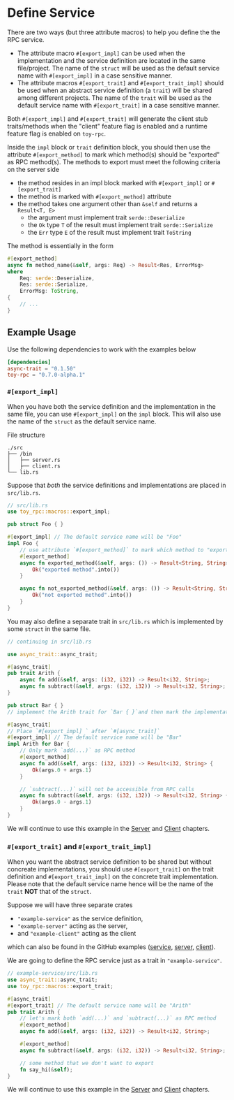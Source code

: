 # Define Service

There are two ways (but three attribute macros) to help you define the the RPC service.

- The attribute macro `#[export_impl]` can be used when the implementation and the service definition are 
located in the same file/project. The name of the `struct` will be used as the default service name with `#[export_impl]` in a case sensitive manner.
- The attribute macros `#[export_trait]` and `#[export_trait_impl]` should be used when an abstract service definition (a `trait`) will be shared among different projects. The name of the `trait` will be used as the default service name with `#[export_trait]` in a case sensitive manner.

Both `#[export_impl]` and `#[export_trait]` will generate the client stub traits/methods when the "client" feature flag is enabled and a runtime feature flag is enabled on `toy-rpc`.

Inside the `impl` block or `trait` definition block, you should then use the attribute 
`#[export_method]` to mark which method(s) should be "exported" as RPC method(s). 
The methods to export must meet the following criteria on the server side

- the method resides in an impl block marked with `#[export_impl]` or `#[export_trait]`
- the method is marked with `#[export_method]` attribute
- the method takes one argument other than `&self` and returns a `Result<T, E>`
    - the argument must implement trait `serde::Deserialize`
    - the `Ok` type `T` of the result must implement trait `serde::Serialize`
    - the `Err` type `E` of the result must implement trait `ToString`

The method is essentially in the form

```rust 
#[export_method]
async fn method_name(&self, args: Req) -> Result<Res, ErrorMsg>
where
    Req: serde::Deserialize,
    Res: serde::Serialize,
    ErrorMsg: ToString,
{
    // ...
}
```

## Example Usage

Use the following dependencies to work with the examples below

```toml
[dependencies]
async-trait = "0.1.50"
toy-rpc = "0.7.0-alpha.1"
```

### `#[export_impl]`

When you have both the service definition and the implementation in the same file, you can use `#[export_impl]` on the `impl` block. This will also use the name of the `struct` as the default service name.

File structure 

```
./src
├── /bin
│   ├── server.rs
│   ├── client.rs
└── lib.rs
```

Suppose that *both* the service definitions and implementations are placed in `src/lib.rs`.

```rust 
// src/lib.rs
use toy_rpc::macros::export_impl;

pub struct Foo { }

#[export_impl] // The default service name will be "Foo"
impl Foo {
    // use attribute `#[export_method]` to mark which method to "export"
    #[export_method]
    async fn exported_method(&self, args: ()) -> Result<String, String> {
        Ok("exported method".into())
    }

    async fn not_exported_method(&self, args: ()) -> Result<String, String> {
        Ok("not exported method".into())
    }
}
```

You may also define a separate trait in `src/lib.rs` which is implemented by some `struct` in the same file.

```rust 
// continuing in src/lib.rs

use async_trait::async_trait;

#[async_trait]
pub trait Arith {
    async fn add(&self, args: (i32, i32)) -> Result<i32, String>;
    async fn subtract(&self, args: (i32, i32)) -> Result<i32, String>;
}

pub struct Bar { }
// implement the Arith trait for `Bar { }`and then mark the implementation as "exported" for RPC

#[async_trait]
// Place `#[export_impl] ` after `#[async_trait]`
#[export_impl] // The default service name will be "Bar"
impl Arith for Bar {
    // Only mark `add(...)` as RPC method
    #[export_method]
    async fn add(&self, args: (i32, i32)) -> Result<i32, String> {
        Ok(args.0 + args.1)
    }

    // `subtract(...)` will not be accessible from RPC calls
    async fn subtract(&self, args: (i32, i32)) -> Result<i32, String> {
        Ok(args.0 - args.1)
    }
}
```

We will continue to use this example in the [Server](https://minghuaw.github.io/toy-rpc/04_server.html) and [Client](https://minghuaw.github.io/toy-rpc/06_client.html) chapters.

### `#[export_trait]` and `#[export_trait_impl]`

When you want the abstract service definition to be shared but without concreate implementations, you should use `#[export_trait]` on the trait definition and `#[export_trait_impl]` on the concrete trait implementation. Please note that the default service name hence will be the name of the `trait` **NOT** that of the `struct`.

Suppose we will have three separate crates

- `"example-service"` as the service definition,
- `"example-server"` acting as the server,
- and `"example-client"` acting as the client

which can also be found in the GitHub examples ([service](https://github.com/minghuaw/toy-rpc/tree/main/examples/example-service), [server](https://github.com/minghuaw/toy-rpc/tree/main/examples/example-server), [client](https://github.com/minghuaw/toy-rpc/tree/main/examples/example-client)).

We are going to define the RPC service just as a trait in `"example-service"`.

```rust
// example-service/src/lib.rs
use async_trait::async_trait;
use toy_rpc::macros::export_trait;

#[async_trait]
#[export_trait] // The default service name will be "Arith"
pub trait Arith {
    // let's mark both `add(...)` and `subtract(...)` as RPC method
    #[export_method]
    async fn add(&self, args: (i32, i32)) -> Result<i32, String>;

    #[export_method]
    async fn subtract(&self, args: (i32, i32)) -> Result<i32, String>;

    // some method that we don't want to export
    fn say_hi(&self);
}
```

We will continue to use this example in the [Server](https://minghuaw.github.io/toy-rpc/04_server.html) and [Client](https://minghuaw.github.io/toy-rpc/06_client.html) chapters.




